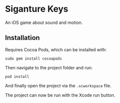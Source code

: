 # Siganture Keys
An iOS game about sound and motion.

## Installation
Requires Cocoa Pods, which can be installed with: 
```
sudo gem install cocoapods
```

Then navigate to the project folder and run:
```
pod install
```

And finally open the project via the `.xcworkspace` file.

The project can now be run with the Xcode run button.
